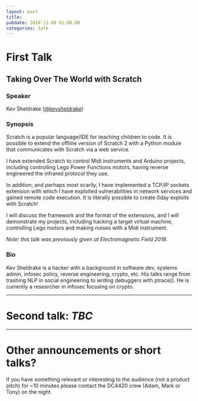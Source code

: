 ```yaml
---
layout: post
title:
pubdate: 2018-11-08 01:00:00
categories: talk
---
```


# First Talk

## Taking Over The World with Scratch

### Speaker

Kev Sheldrake ([@kevsheldrake](https://twitter.com/kevsheldrake))

### Synopsis

Scratch is a popular language/IDE for teaching children to code. It is possible to extend the offline version of Scratch 2 with a Python module that communicates with Scratch via a web service.

I have extended Scratch to control Midi instruments and Arduino projects, including controlling Lego Power Functions motors, having reverse engineered the infrared protocol they use.

In addition, and perhaps most scarily, I have implemented a TCP/IP sockets extension with which I have exploited vulnerabilities in network services and gained remote code execution. It is literally possible to create 0day exploits with Scratch!

I will discuss the framework and the format of the extensions, and I will demonstrate my projects, including hacking a target virtual machine, controlling Lego motors and making noises with a Midi instrument.

*Note: this talk was previously given at Electromagnetic Field 2018.*


### Bio
Kev Sheldrake is a hacker with a background in software dev, systems admin, infosec policy, reverse engineering, crypto, etc. His talks range from trashing NLP in social engineering to writing debuggers with ptrace(). He is currently a researcher in infosec focusing on crypto.

<hr>

# Second talk: *TBC*

<hr>

# Other announcements or short talks?

If you have something relevant or interesting to the audience (not a product pitch) for ~10 minutes please contact the DC4420 crew (Adam, Mark or Tony) on the night.
